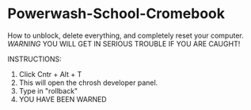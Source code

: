 # Powerwash-School-Cromebook
How to unblock, delete everything, and completely reset your computer.  *WARNING* YOU WILL GET IN SERIOUS TROUBLE IF YOU ARE CAUGHT!

INSTRUCTIONS:

1. Click Cntr + Alt + T
2. This will open the chrosh developer panel.
3. Type in "rollback"
4. YOU HAVE BEEN WARNED

